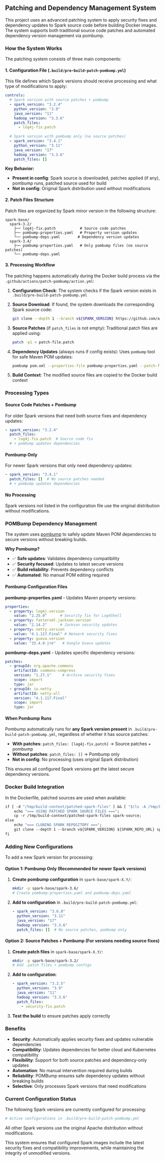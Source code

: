 ## Patching and Dependency Management System

This project uses an advanced patching system to apply security fixes and dependency updates to Spark source code before building Docker images. The system supports both traditional source code patches and automated dependency version management via pombump.

### How the System Works

The patching system consists of three main components:

#### 1. Configuration File (`.build/pre-build-patch-pombump.yml`)

This file defines which Spark versions should receive processing and what type of modifications to apply:

```yaml
controls:
  # Spark version with source patches + pombump
  - spark_version: "3.2.4"
    python_version: "3.9"
    java_version: "11" 
    hadoop_version: "3.3.6"
    patch_files:
      - log4j-fix.patch
      
  # Spark version with pombump only (no source patches)
  - spark_version: "3.4.1"
    python_version: "3.11"
    java_version: "17"
    hadoop_version: "3.3.6"
    patch_files: []
```

**Key Behavior:**
- **Present in config**: Spark source is downloaded, patches applied (if any), pombump runs, patched source used for build
- **Not in config**: Original Spark distribution used without modifications

#### 2. Patch Files Structure

Patch files are organized by Spark minor version in the following structure:

```
spark-base/
  spark-3.2/
    ├── log4j-fix.patch           # Source code patches
    ├── pombump-properties.yaml   # Property version updates
    └── pombump-deps.yaml        # Dependency version updates
  spark-3.4/
    ├── pombump-properties.yaml   # Only pombump files (no source patches)
    └── pombump-deps.yaml
```

#### 3. Processing Workflow

The patching happens automatically during the Docker build process via the `.github/actions/patch-pombump/action.yml`:

1. **Configuration Check**: The system checks if the Spark version exists in `.build/pre-build-patch-pombump.yml`

2. **Source Download**: If found, the system downloads the corresponding Spark source code:
   ```bash
   git clone --depth 1 --branch v${SPARK_VERSION} https://github.com/apache/spark.git
   ```

3. **Source Patches** (if `patch_files` is not empty): Traditional patch files are applied using:
   ```bash
   patch -p1 < patch-file.patch
   ```

4. **Dependency Updates** (always runs if config exists): Uses `pombump` tool for safe Maven POM updates:
   ```bash
   pombump pom.xml --properties-file pombump-properties.yaml --patch-file pombump-deps.yaml
   ```

5. **Build Context**: The modified source files are copied to the Docker build context

### Processing Types

#### Source Code Patches + Pombump

For older Spark versions that need both source fixes and dependency updates:

```yaml
- spark_version: "3.2.4"
  patch_files:
    - log4j-fix.patch  # Source code fix
  # + pombump updates dependencies
```

#### Pombump Only

For newer Spark versions that only need dependency updates:

```yaml
- spark_version: "3.4.1"  
  patch_files: []  # No source patches needed
  # + pombump updates dependencies
```

#### No Processing

Spark versions not listed in the configuration file use the original distribution without modifications.

### POMBump Dependency Management

The system uses [pombump](https://github.com/chainguard-dev/pombump) to safely update Maven POM dependencies to secure versions without breaking builds.

**Why Pombump?**
- ✅ **Safe updates**: Validates dependency compatibility  
- ✅ **Security focused**: Updates to latest secure versions
- ✅ **Build reliability**: Prevents dependency conflicts
- ✅ **Automated**: No manual POM editing required

#### Pombump Configuration Files

**pombump-properties.yaml** - Updates Maven property versions:
```yaml
properties:
  - property: log4j.version
    value: "2.25.0"      # Security fix for Log4Shell
  - property: fasterxml.jackson.version
    value: "2.14.2"      # Jackson security updates  
  - property: netty.version
    value: "4.1.117.Final" # Network security fixes
  - property: guava.version
    value: "33.4.8-jre"   # Google Guava updates
```

**pombump-deps.yaml** - Updates specific dependency versions:
```yaml
patches:
  - groupId: org.apache.commons
    artifactId: commons-compress
    version: "1.27.1"     # Archive security fixes
    scope: import
    type: jar
  - groupId: io.netty
    artifactId: netty-all  
    version: "4.1.117.Final"
    scope: import
    type: jar
```

#### When Pombump Runs

Pombump automatically runs for **any Spark version present** in `.build/pre-build-patch-pombump.yml`, regardless of whether it has source patches:

- **With patches**: `patch_files: [log4j-fix.patch]` → Source patches + pombump
- **Without patches**: `patch_files: []` → Pombump only  
- **Not in config**: No processing (uses original Spark distribution)

This ensures all configured Spark versions get the latest secure dependency versions.

### Docker Build Integration

In the Dockerfile, patched sources are used when available:

```dockerfile
if [ -d "/tmp/build-context/patched-spark-files" ] && [ "$(ls -A /tmp/build-context/patched-spark-files 2>/dev/null)" ]; then
    echo "=== USING PATCHED SPARK SOURCE FILES ===";
    cp -r /tmp/build-context/patched-spark-files spark-source;
else
    echo "=== CLONING SPARK REPOSITORY ===";
    git clone --depth 1 --branch v${SPARK_VERSION} ${SPARK_REPO_URL} spark-source;
fi
```

### Adding New Configurations

To add a new Spark version for processing:

#### Option 1: Pombump Only (Recommended for newer Spark versions)

1. **Create pombump configuration** in `spark-base/spark-X.Y/`:
   ```bash
   mkdir -p spark-base/spark-3.6/
   # Create pombump-properties.yaml and pombump-deps.yaml
   ```

2. **Add to configuration** in `.build/pre-build-patch-pombump.yml`:
   ```yaml
   - spark_version: "3.6.0"
     python_version: "3.11"
     java_version: "17" 
     hadoop_version: "3.3.6"
     patch_files: []  # No source patches, pombump only
   ```

#### Option 2: Source Patches + Pombump (For versions needing source fixes)

1. **Create patch files** in `spark-base/spark-X.Y/`:
   ```bash
   mkdir -p spark-base/spark-3.2/
   # Add .patch files + pombump configs
   ```

2. **Add to configuration**:
   ```yaml
   - spark_version: "3.2.5"
     python_version: "3.9"
     java_version: "11"
     hadoop_version: "3.3.6"
     patch_files:
       - security-fix.patch
   ```

3. **Test the build** to ensure patches apply correctly

### Benefits

- **Security**: Automatically applies security fixes and updates vulnerable dependencies
- **Compatibility**: Updates dependencies for better cloud and Kubernetes compatibility  
- **Flexibility**: Support for both source patches and dependency-only updates
- **Automation**: No manual intervention required during builds
- **Reliability**: POMBump ensures safe dependency updates without breaking builds
- **Selective**: Only processes Spark versions that need modifications

### Current Configuration Status

The following Spark versions are currently configured for processing:

```yaml
# Active configurations in .build/pre-build-patch-pombump.yml

```

All other Spark versions use the original Apache distribution without modifications.

This system ensures that configured Spark images include the latest security fixes and compatibility improvements, while maintaining the integrity of unmodified versions.